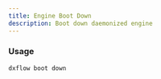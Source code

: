 ```yaml
---
title: Engine Boot Down 
description: Boot down daemonized engine
---
```


### Usage

```bash [Terminal]
dxflow boot down
```

